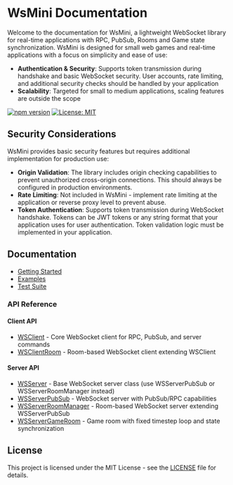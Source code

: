 # WsMini Documentation

Welcome to the documentation for WsMini, a lightweight WebSocket library for real-time applications with RPC, PubSub, Rooms and Game state synchronization. WsMini is designed for small web games and real-time applications with a focus on simplicity and ease of use:

- **Authentication & Security**: Supports token transmission during handshake and basic WebSocket security. User accounts, rate limiting, and additional security checks should be handled by your application
- **Scalability**: Targeted for small to medium applications, scaling features are outside the scope

[![npm version](https://img.shields.io/npm/v/wsmini.svg)](https://www.npmjs.com/package/wsmini)
[![License: MIT](https://img.shields.io/badge/License-MIT-yellow.svg)](https://opensource.org/licenses/MIT)

## Security Considerations

WsMini provides basic security features but requires additional implementation for production use:

- **Origin Validation**: The library includes origin checking capabilities to prevent unauthorized cross-origin connections. This should always be configured in production environments.
- **Rate Limiting**: Not included in WsMini - implement rate limiting at the application or reverse proxy level to prevent abuse.
- **Token Authentication**: Supports token transmission during WebSocket handshake. Tokens can be JWT tokens or any string format that your application uses for user authentication. Token validation logic must be implemented in your application.

## Documentation

- [Getting Started](./guides/getting-started.md)
- [Examples](./examples/index.md)
- [Test Suite](../test/README.md)

### API Reference

#### Client API

- [WSClient](./api/WSClient.md) - Core WebSocket client for RPC, PubSub, and server commands
- [WSClientRoom](./api/WSClientRoom.md) - Room-based WebSocket client extending WSClient

#### Server API

- [WSServer](./api/WSServer.md) - Base WebSocket server class (use WSServerPubSub or WSServerRoomManager instead)
- [WSServerPubSub](./api/WSServerPubSub.md) - WebSocket server with PubSub/RPC capabilities
- [WSServerRoomManager](./api/WSServerRoomManager.md) - Room-based WebSocket server extending WSServerPubSub
- [WSServerGameRoom](./api/WSServerGameRoom.md) - Game room with fixed timestep loop and state synchronization

## License

This project is licensed under the MIT License - see the [LICENSE](../LICENSE) file for details.
